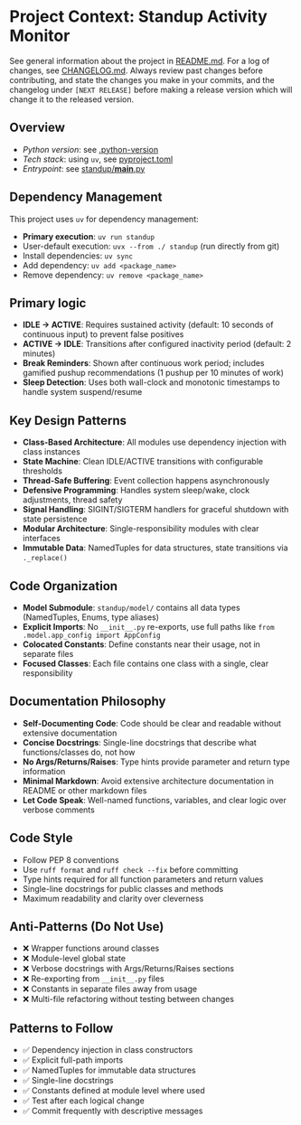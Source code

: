 # Project Context: Standup Activity Monitor

See general information about the project in [README.md](README.md).
For a log of changes, see [CHANGELOG.md](CHANGELOG.md).
Always review past changes before contributing, and state the changes you make in your commits, and the changelog under `[NEXT RELEASE]` before making a release version which will change it to the released version.

## Overview

- *Python version*: see [.python-version](.python-version)
- *Tech stack*: using `uv`, see [pyproject.toml](pyproject.toml)
- *Entrypoint*: see [standup/__main__.py](standup/__main__.py)

## Dependency Management
This project uses `uv` for dependency management:
- **Primary execution**: `uv run standup`
- User-default execution: `uvx --from ./ standup` (run directly from git)
- Install dependencies: `uv sync`
- Add dependency: `uv add <package_name>`
- Remove dependency: `uv remove <package_name>`

## Primary logic
- **IDLE → ACTIVE**: Requires sustained activity (default: 10 seconds of continuous input) to prevent false positives
- **ACTIVE → IDLE**: Transitions after configured inactivity period (default: 2 minutes)
- **Break Reminders**: Shown after continuous work period; includes gamified pushup recommendations (1 pushup per 10 minutes of work)
- **Sleep Detection**: Uses both wall-clock and monotonic timestamps to handle system suspend/resume

## Key Design Patterns
- **Class-Based Architecture**: All modules use dependency injection with class instances
- **State Machine**: Clean IDLE/ACTIVE transitions with configurable thresholds
- **Thread-Safe Buffering**: Event collection happens asynchronously
- **Defensive Programming**: Handles system sleep/wake, clock adjustments, thread safety
- **Signal Handling**: SIGINT/SIGTERM handlers for graceful shutdown with state persistence
- **Modular Architecture**: Single-responsibility modules with clear interfaces
- **Immutable Data**: NamedTuples for data structures, state transitions via `._replace()`

## Code Organization
- **Model Submodule**: `standup/model/` contains all data types (NamedTuples, Enums, type aliases)
- **Explicit Imports**: No `__init__.py` re-exports, use full paths like `from .model.app_config import AppConfig`
- **Colocated Constants**: Define constants near their usage, not in separate files
- **Focused Classes**: Each file contains one class with a single, clear responsibility

## Documentation Philosophy
- **Self-Documenting Code**: Code should be clear and readable without extensive documentation
- **Concise Docstrings**: Single-line docstrings that describe what functions/classes do, not how
- **No Args/Returns/Raises**: Type hints provide parameter and return type information
- **Minimal Markdown**: Avoid extensive architecture documentation in README or other markdown files
- **Let Code Speak**: Well-named functions, variables, and clear logic over verbose comments

## Code Style
- Follow PEP 8 conventions
- Use `ruff format` and `ruff check --fix` before committing
- Type hints required for all function parameters and return values
- Single-line docstrings for public classes and methods
- Maximum readability and clarity over cleverness

## Anti-Patterns (Do Not Use)
- ❌ Wrapper functions around classes
- ❌ Module-level global state
- ❌ Verbose docstrings with Args/Returns/Raises sections
- ❌ Re-exporting from `__init__.py` files
- ❌ Constants in separate files away from usage
- ❌ Multi-file refactoring without testing between changes

## Patterns to Follow
- ✅ Dependency injection in class constructors
- ✅ Explicit full-path imports
- ✅ NamedTuples for immutable data structures
- ✅ Single-line docstrings
- ✅ Constants defined at module level where used
- ✅ Test after each logical change
- ✅ Commit frequently with descriptive messages
